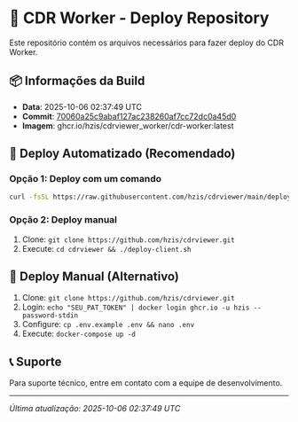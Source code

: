 # 🚀 CDR Worker - Deploy Repository

Este repositório contém os arquivos necessários para fazer deploy do CDR Worker.

## 📦 Informações da Build

- **Data**: 2025-10-06 02:37:49 UTC
- **Commit**: [70060a25c9abaf127ac238260af7cc72dc0a45d0](https://github.com/hzis/cdrviewer_worker/commit/70060a25c9abaf127ac238260af7cc72dc0a45d0)
- **Imagem**: ghcr.io/hzis/cdrviewer_worker/cdr-worker:latest

## 🚀 Deploy Automatizado (Recomendado)

### Opção 1: Deploy com um comando
```bash
curl -fsSL https://raw.githubusercontent.com/hzis/cdrviewer/main/deploy-client.sh | bash
```

### Opção 2: Deploy manual
1. Clone: `git clone https://github.com/hzis/cdrviewer.git`
2. Execute: `cd cdrviewer && ./deploy-client.sh`

## 🔧 Deploy Manual (Alternativo)

1. Clone: `git clone https://github.com/hzis/cdrviewer.git`
2. Login: `echo "SEU_PAT_TOKEN" | docker login ghcr.io -u hzis --password-stdin`
3. Configure: `cp .env.example .env && nano .env`
4. Execute: `docker-compose up -d`

## 📞 Suporte

Para suporte técnico, entre em contato com a equipe de desenvolvimento.

---
*Última atualização: 2025-10-06 02:37:49 UTC*
